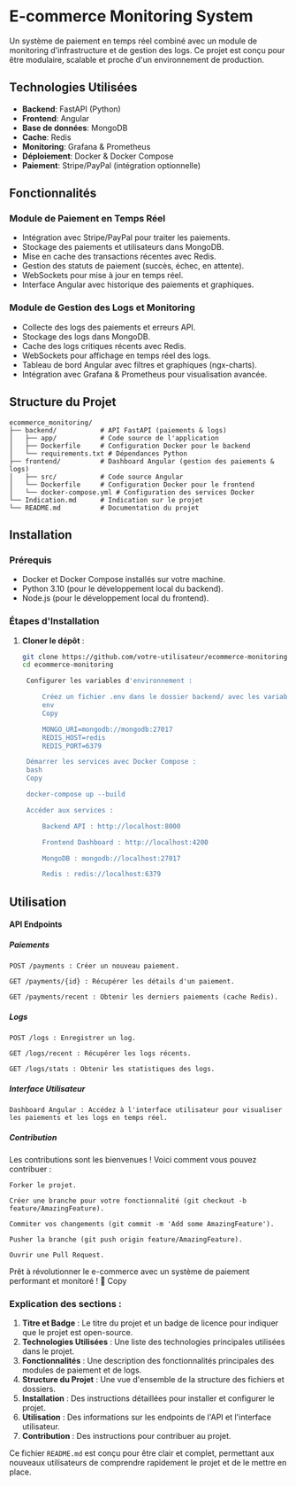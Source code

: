 # E-commerce Monitoring System

Un système de paiement en temps réel combiné avec un module de monitoring d'infrastructure et de gestion des logs. Ce projet est conçu pour être modulaire, scalable et proche d'un environnement de production.

## Technologies Utilisées

- **Backend**: FastAPI (Python)
- **Frontend**: Angular
- **Base de données**: MongoDB
- **Cache**: Redis
- **Monitoring**: Grafana & Prometheus
- **Déploiement**: Docker & Docker Compose
- **Paiement**: Stripe/PayPal (intégration optionnelle)

## Fonctionnalités

### Module de Paiement en Temps Réel
- Intégration avec Stripe/PayPal pour traiter les paiements.
- Stockage des paiements et utilisateurs dans MongoDB.
- Mise en cache des transactions récentes avec Redis.
- Gestion des statuts de paiement (succès, échec, en attente).
- WebSockets pour mise à jour en temps réel.
- Interface Angular avec historique des paiements et graphiques.

### Module de Gestion des Logs et Monitoring
- Collecte des logs des paiements et erreurs API.
- Stockage des logs dans MongoDB.
- Cache des logs critiques récents avec Redis.
- WebSockets pour affichage en temps réel des logs.
- Tableau de bord Angular avec filtres et graphiques (ngx-charts).
- Intégration avec Grafana & Prometheus pour visualisation avancée.

## Structure du Projet
```
ecommerce_monitoring/
├── backend/           # API FastAPI (paiements & logs)
│   ├── app/           # Code source de l'application
│   ├── Dockerfile     # Configuration Docker pour le backend
│   └── requirements.txt # Dépendances Python
├── frontend/          # Dashboard Angular (gestion des paiements & logs)
│   ├── src/           # Code source Angular
│   └── Dockerfile     # Configuration Docker pour le frontend
│   └── docker-compose.yml # Configuration des services Docker
└── Indication.md      # Indication sur le projet
└── README.md          # Documentation du projet
```

## Installation

### Prérequis

- Docker et Docker Compose installés sur votre machine.
- Python 3.10 (pour le développement local du backend).
- Node.js (pour le développement local du frontend).

### Étapes d'Installation

1. **Cloner le dépôt** :
   ```bash
   git clone https://github.com/votre-utilisateur/ecommerce-monitoring.git
   cd ecommerce-monitoring

    Configurer les variables d'environnement :

        Créez un fichier .env dans le dossier backend/ avec les variables suivantes :
        env
        Copy

        MONGO_URI=mongodb://mongodb:27017
        REDIS_HOST=redis
        REDIS_PORT=6379

    Démarrer les services avec Docker Compose :
    bash
    Copy

    docker-compose up --build

    Accéder aux services :

        Backend API : http://localhost:8000

        Frontend Dashboard : http://localhost:4200

        MongoDB : mongodb://localhost:27017

        Redis : redis://localhost:6379
    ```

## Utilisation
#### API Endpoints
##### Paiements

    POST /payments : Créer un nouveau paiement.

    GET /payments/{id} : Récupérer les détails d'un paiement.

    GET /payments/recent : Obtenir les derniers paiements (cache Redis).

##### Logs

    POST /logs : Enregistrer un log.

    GET /logs/recent : Récupérer les logs récents.

    GET /logs/stats : Obtenir les statistiques des logs.

##### Interface Utilisateur

    Dashboard Angular : Accédez à l'interface utilisateur pour visualiser les paiements et les logs en temps réel.

##### Contribution

Les contributions sont les bienvenues ! Voici comment vous pouvez contribuer :

    Forker le projet.

    Créer une branche pour votre fonctionnalité (git checkout -b feature/AmazingFeature).

    Commiter vos changements (git commit -m 'Add some AmazingFeature').

    Pusher la branche (git push origin feature/AmazingFeature).

    Ouvrir une Pull Request.


Prêt à révolutionner le e-commerce avec un système de paiement performant et monitoré ! 🚀
Copy


### Explication des sections :
1. **Titre et Badge** : Le titre du projet et un badge de licence pour indiquer que le projet est open-source.
2. **Technologies Utilisées** : Une liste des technologies principales utilisées dans le projet.
3. **Fonctionnalités** : Une description des fonctionnalités principales des modules de paiement et de logs.
4. **Structure du Projet** : Une vue d'ensemble de la structure des fichiers et dossiers.
5. **Installation** : Des instructions détaillées pour installer et configurer le projet.
6. **Utilisation** : Des informations sur les endpoints de l'API et l'interface utilisateur.
7. **Contribution** : Des instructions pour contribuer au projet.

Ce fichier `README.md` est conçu pour être clair et complet, permettant aux nouveaux utilisateurs de comprendre rapidement le projet et de le mettre en place.
